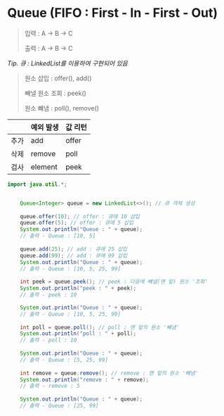# Queue (FIFO : First - In - First - Out)

> 입력 : A -> B -> C
>
> 출력 : A -> B -> C

*Tip. 큐 : LinkedList를 이용하여 구현되어 있음*

> 원소 삽입 : offer(), add()
>
> 빼낼 원소 조회 : peek()
>
> 원소 뺴냄 : poll(), remove()

|  | 예외 발생 | 값 리턴 |
| --- | --- | --- |
| 추가 | add | offer |
| 삭제 | remove | poll |
| 검사 | element | peek |


```java
import java.util.*;


	Queue<Integer> queue = new LinkedList<>(); // 큐 객체 생성
		
	queue.offer(10); // offer : 큐에 10 삽입
	queue.offer(5); // offer : 큐에 5 삽입
	System.out.println("Queue : " + queue);
	// 출력 - Queue : [10, 5]
		
	queue.add(25); // add : 큐에 25 삽입
	queue.add(99); // add : 큐에 99 삽입
	System.out.println("Queue : " + queue);
	// 출력 - Queue : [10, 5, 25, 99]
		
	int peek = queue.peek(); // peek : 다음에 빼낼(맨 앞) 원소 '조회'
	System.out.println("peek : " + peek);
	// 출력 - peek : 10

	System.out.println("Queue : " + queue);
	// 출력 - Queue : [10, 5, 25, 99]
		
	int poll = queue.poll(); // poll : 맨 앞의 원소 '빼냄'
	System.out.println("poll : " + poll);
	// 출력 - poll : 10
		
	System.out.println("Queue : " + queue);
	// 출력 - Queue : [5, 25, 99]
		
	int remove = queue.remove(); // remove : 맨 앞의 원소 '빼냄'
	System.out.println("remove : " + remove);
	// 출력 - remove : 5
		
	System.out.println("Queue : " + queue);
	// 출력 - Queue : [25, 99]
```



